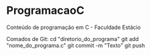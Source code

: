 # ProgramacaoC
Conteúdo de programação em C - Faculdade Estácio

Comados de Git:
cd "diretorio_do_programa"
git add "nome_do_programa.c"
git commit -m "Texto"
git push 
